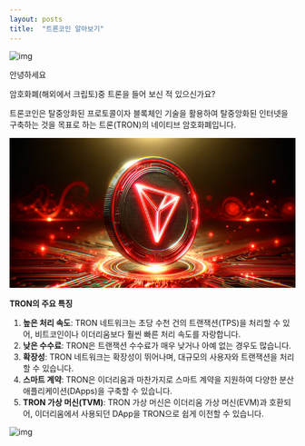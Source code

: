```yaml
---
layout: posts
title:  "트론코인 알아보기"
---
```


![img](https://blogfiles.pstatic.net/MjAyNDA3MTJfMjY3/MDAxNzIwNzY4OTExNTI3.WySB07e5yA_r4fkJK4btrSbK4Bo6oqAifHOilzXlXsMg.B7Nm1Q73k1MJs4hg9ppgwHKiXt5tL1JKyCqEzPxaqsgg.PNG/tron.png?type=w1)



안녕하세요



암호화폐(해외에서 크립토)중 트론을 들어 보신 적 있으신가요?



트론코인은 탈중앙화된 프로토콜이자 블록체인 기술을 활용하여 탈중앙화된 인터넷을 구축하는 것을 목표로 하는 트론(TRON)의 네이티브 암호화폐입니다.



![tron-coin--768x403](../images/2024-07-13-first/tron-coin--768x403.jpg)



**TRON의 주요 특징**

1. **높은 처리 속도**: TRON 네트워크는 초당 수천 건의 트랜잭션(TPS)을 처리할 수 있어, 비트코인이나 이더리움보다 훨씬 빠른 처리 속도를 자랑합니다.
2. **낮은 수수료**: TRON은 트랜잭션 수수료가 매우 낮거나 아예 없는 경우도 많습니다.
3. **확장성**: TRON 네트워크는 확장성이 뛰어나며, 대규모의 사용자와 트랜잭션을 처리할 수 있습니다.
4. **스마트 계약**: TRON은 이더리움과 마찬가지로 스마트 계약을 지원하여 다양한 분산 애플리케이션(DApps)을 구축할 수 있습니다.
5. **TRON 가상 머신(TVM)**: TRON 가상 머신은 이더리움 가상 머신(EVM)과 호환되어, 이더리움에서 사용되던 DApp을 TRON으로 쉽게 이전할 수 있습니다.





![img](https://i.ytimg.com/vi/h7jkeMsbGdU/maxresdefault.jpg)

